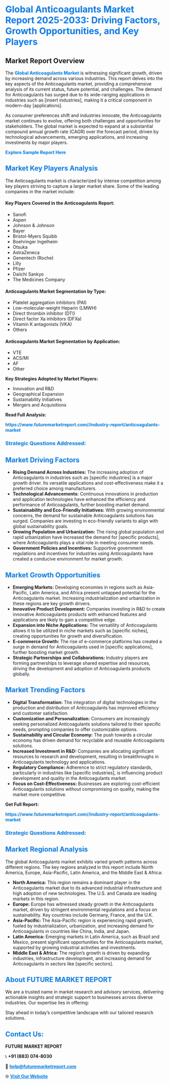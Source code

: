 <h1 style="color: #007BFF;">Global Anticoagulants Market Report 2025-2033: Driving Factors, Growth Opportunities, and Key Players</h1>

<section id="overview">
<h2>Market Report Overview</h2>
<p>The <a href="https://www.futuremarketreport.com//industry-report/anticoagulants-market" style="color: #007BFF; text-decoration: none;"><strong>Global Anticoagulants Market</strong></a> is witnessing significant growth, driven by increasing demand across various industries. This report delves into the key aspects of the Anticoagulants market, providing a comprehensive analysis of its current status, future potential, and challenges. The demand for Anticoagulants has surged due to its wide-ranging applications in industries such as [insert industries], making it a critical component in modern-day [applications].</p>
<p>As consumer preferences shift and industries innovate, the Anticoagulants market continues to evolve, offering both challenges and opportunities for stakeholders. The global market is expected to expand at a substantial compound annual growth rate (CAGR) over the forecast period, driven by technological advancements, emerging applications, and increasing investments by major players.</p>
</section>

<section id="overview">
<p><a href="https://www.futuremarketreport.com//request-sample/reportId=80337" style="color: #007BFF; text-decoration: none;"><strong>Explore Sample Report Here</strong></a></p>
</section>

<section id="key-players">
<h2 style="color: #007BFF;">Market Key Players Analysis</h2>
<p>The Anticoagulants market is characterized by intense competition among key players striving to capture a larger market share. Some of the leading companies in the market include:</p>
<h4>Key Players Covered in the Anticoagulants Report:</h4>
<ul><li>Sanofi</li><li>Aspen</li><li>Johnson &amp; Johnson</li><li>Bayer</li><li>Bristol-Myers Squibb</li><li>Boehringer Ingelheim</li><li>Otsuka</li><li>AstraZeneca</li><li>Genentech (Roche)</li><li>Lilly</li><li>Pfizer</li><li>Daiichi Sankyo</li><li>The Medicines Company</li></ul>
<h4>Anticoagulants Market Segmentation by Type:</h4>
<ul><li>Platelet aggregation inhibitors (PAI)</li><li>Low-molecular-weight Heparin (LMWH)</li><li>Direct thrombin inhibitor (DTI)</li><li>Direct factor Xa inhibitors (DFXa)</li><li>Vitamin K antagonists (VKA)</li><li>Others</li></ul>

<h4>Anticoagulants Market Segmentation by Application:</h4>
<ul><li>VTE</li><li>ACS/MI</li><li>AF</li><li>Other</li></ul>
<p><strong>Key Strategies Adopted by Market Players:</strong></p>
<ul>
<li>Innovation and R&D</li>
<li>Geographical Expansion</li>
<li>Sustainability Initiatives</li>
<li>Mergers and Acquisitions</li>
</ul>
</section>

<section>
<p><strong>Read Full Analysis: </strong></p><a href="https://www.futuremarketreport.com//industry-report/anticoagulants-market" style="color: #007BFF; text-decoration: none;"><strong>https://www.futuremarketreport.com//industry-report/anticoagulants-market</strong></a>
<h3 style="color: #007BFF;">Strategic Questions Addressed:</h3>
</section>

<section id="driving-factors">
<h2 style="color: #007BFF;">Market Driving Factors</h2>
<ul>
<li><strong>Rising Demand Across Industries:</strong> The increasing adoption of Anticoagulants in industries such as [specific industries] is a major growth driver. Its versatile applications and cost-effectiveness make it a preferred choice among manufacturers.</li>
<li><strong>Technological Advancements:</strong> Continuous innovations in production and application technologies have enhanced the efficiency and performance of Anticoagulants, further boosting market demand.</li>
<li><strong>Sustainability and Eco-Friendly Initiatives:</strong> With growing environmental concerns, the demand for sustainable Anticoagulants solutions has surged. Companies are investing in eco-friendly variants to align with global sustainability goals.</li>
<li><strong>Growing Population and Urbanization:</strong> The rising global population and rapid urbanization have increased the demand for [specific products], where Anticoagulants plays a vital role in meeting consumer needs.</li>
<li><strong>Government Policies and Incentives:</strong> Supportive government regulations and incentives for industries using Anticoagulants have created a conducive environment for market growth.</li>
</ul>
</section>

<section id="growth-opportunities">
<h2 style="color: #007BFF;">Market Growth Opportunities</h2>
<ul>
<li><strong>Emerging Markets:</strong> Developing economies in regions such as Asia-Pacific, Latin America, and Africa present untapped potential for the Anticoagulants market. Increasing industrialization and urbanization in these regions are key growth drivers.</li>
<li><strong>Innovative Product Development:</strong> Companies investing in R&D to create innovative Anticoagulants products with enhanced features and applications are likely to gain a competitive edge.</li>
<li><strong>Expansion into Niche Applications:</strong> The versatility of Anticoagulants allows it to be utilized in niche markets such as [specific niches], creating opportunities for growth and diversification.</li>
<li><strong>E-commerce Growth:</strong> The rise of e-commerce platforms has created a surge in demand for Anticoagulants used in [specific applications], further boosting market growth.</li>
<li><strong>Strategic Partnerships and Collaborations:</strong> Industry players are forming partnerships to leverage shared expertise and resources, driving the development and adoption of Anticoagulants products globally.</li>
</ul>
</section>

<section id="trending-factors">
<h2 style="color: #007BFF;">Market Trending Factors</h2>
<ul>
<li><strong>Digital Transformation:</strong> The integration of digital technologies in the production and distribution of Anticoagulants has improved efficiency and customer satisfaction.</li>
<li><strong>Customization and Personalization:</strong> Consumers are increasingly seeking personalized Anticoagulants solutions tailored to their specific needs, prompting companies to offer customizable options.</li>
<li><strong>Sustainability and Circular Economy:</strong> The push towards a circular economy has driven demand for recyclable and reusable Anticoagulants solutions.</li>
<li><strong>Increased Investment in R&D:</strong> Companies are allocating significant resources to research and development, resulting in breakthroughs in Anticoagulants technology and applications.</li>
<li><strong>Regulatory Compliance:</strong> Adherence to strict regulatory standards, particularly in industries like [specific industries], is influencing product development and quality in the Anticoagulants market.</li>
<li><strong>Focus on Cost-Effectiveness:</strong> Businesses are exploring cost-efficient Anticoagulants solutions without compromising on quality, making the market more competitive.</li>
</ul>
</section>

<section>
<p><strong>Get Full Report: </strong></p><a href="https://www.futuremarketreport.com//industry-report/anticoagulants-market" style="color: #007BFF; text-decoration: none;"><strong>https://www.futuremarketreport.com//industry-report/anticoagulants-market</strong></a>
<h3 style="color: #007BFF;">Strategic Questions Addressed:</h3>
</section>


<section id="regional-analysis">
<h2 style="color: #007BFF;">Market Regional Analysis</h2>
<p>The global Anticoagulants market exhibits varied growth patterns across different regions. The key regions analyzed in this report include North America, Europe, Asia-Pacific, Latin America, and the Middle East & Africa:</p>
<ul>
<li><strong>North America:</strong> This region remains a dominant player in the Anticoagulants market due to its advanced industrial infrastructure and high adoption of new technologies. The U.S. and Canada are leading markets in this region.</li>
<li><strong>Europe:</strong> Europe has witnessed steady growth in the Anticoagulants market, driven by stringent environmental regulations and a focus on sustainability. Key countries include Germany, France, and the U.K.</li>
<li><strong>Asia-Pacific:</strong> The Asia-Pacific region is experiencing rapid growth, fueled by industrialization, urbanization, and increasing demand for Anticoagulants in countries like China, India, and Japan.</li>
<li><strong>Latin America:</strong> Emerging markets in Latin America, such as Brazil and Mexico, present significant opportunities for the Anticoagulants market, supported by growing industrial activities and investments.</li>
<li><strong>Middle East & Africa:</strong> The region’s growth is driven by expanding industries, infrastructure development, and increasing demand for Anticoagulants in sectors like [specific sectors].</li>
</ul>
</section>

<footer>
<h2 style="color: #007BFF;">About FUTURE MARKET REPORT</h2>
<p>We are a trusted name in market research and advisory services, delivering actionable insights and strategic support to businesses across diverse industries. Our expertise lies in offering:</p>

<p>Stay ahead in today’s competitive landscape with our tailored research solutions.</p>

<h2 style="color: #007BFF;">Contact Us:</h2>
<p><strong>FUTURE MARKET REPORT</strong></p>
<p>📞 <strong>+91 (883) 074-8030</strong></p>
<p>📧 <strong><a href="mailto:help@futuremarketreport.com" style="color: #007BFF;">help@futuremarketreport.com</a></strong></p>
<p>🌐 <strong><a href="https://www.futuremarketreport.com/" style="color: #007BFF;">Visit Our Website</a></strong></p>
</footer>
